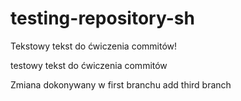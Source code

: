 # testing-repository-sh

Tekstowy tekst do ćwiczenia commitów!

testowy tekst do ćwiczenia commitów

Zmiana dokonywany w first branchu
add third branch